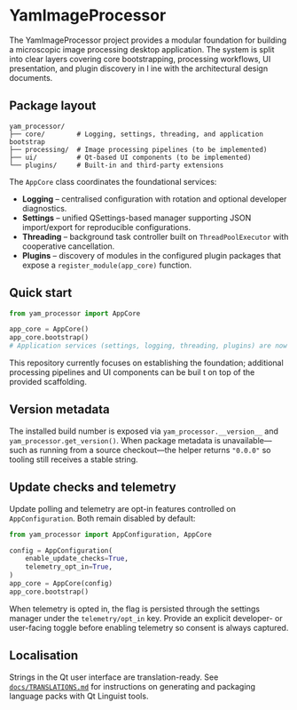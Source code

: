 # YamImageProcessor

The YamImageProcessor project provides a modular foundation for building a microscopic image processing desktop application. The
system is split into clear layers covering core bootstrapping, processing workflows, UI presentation, and plugin discovery in l
ine with the architectural design documents.

## Package layout

```
yam_processor/
├── core/        # Logging, settings, threading, and application bootstrap
├── processing/  # Image processing pipelines (to be implemented)
├── ui/          # Qt-based UI components (to be implemented)
└── plugins/     # Built-in and third-party extensions
```

The `AppCore` class coordinates the foundational services:

* **Logging** – centralised configuration with rotation and optional developer diagnostics.
* **Settings** – unified QSettings-based manager supporting JSON import/export for reproducible configurations.
* **Threading** – background task controller built on `ThreadPoolExecutor` with cooperative cancellation.
* **Plugins** – discovery of modules in the configured plugin packages that expose a `register_module(app_core)` function.

## Quick start

```python
from yam_processor import AppCore

app_core = AppCore()
app_core.bootstrap()
# Application services (settings, logging, threading, plugins) are now ready.
```

This repository currently focuses on establishing the foundation; additional processing pipelines and UI components can be buil
t on top of the provided scaffolding.

## Version metadata

The installed build number is exposed via `yam_processor.__version__` and
`yam_processor.get_version()`. When package metadata is unavailable—such as
running from a source checkout—the helper returns `"0.0.0"` so tooling still
receives a stable string.

## Update checks and telemetry

Update polling and telemetry are opt-in features controlled on
`AppConfiguration`. Both remain disabled by default:

```python
from yam_processor import AppConfiguration, AppCore

config = AppConfiguration(
    enable_update_checks=True,
    telemetry_opt_in=True,
)
app_core = AppCore(config)
app_core.bootstrap()
```

When telemetry is opted in, the flag is persisted through the settings manager
under the `telemetry/opt_in` key. Provide an explicit developer- or user-facing
toggle before enabling telemetry so consent is always captured.

## Localisation

Strings in the Qt user interface are translation-ready.  See
[`docs/TRANSLATIONS.md`](docs/TRANSLATIONS.md) for instructions on generating and
packaging language packs with Qt Linguist tools.
